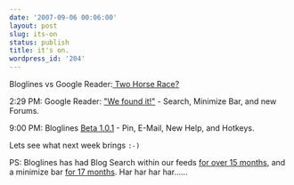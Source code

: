 ```yaml
---
date: '2007-09-06 00:06:00'
layout: post
slug: its-on
status: publish
title: it's on.
wordpress_id: '204'
---
```


Bloglines vs Google Reader:[
Two Horse Race?](http://www.readwriteweb.com/archives/bloglines_vs_google_reader.php)






2:29 PM: Google Reader: ["We found it!"](http://www.bloglines.com/preview?siteid=3253453&itemid=74) - Search, Minimize Bar, and new Forums.






9:00 PM: Bloglines [Beta 1.0.1](http://www.bloglines.com/preview?siteid=11967&itemid=141) - Pin, E-Mail, New Help, and Hotkeys.






Lets see what next week brings `:-)`





PS: Bloglines has had Blog Search within our feeds [for over 15 months](http://www.bloglines.com/preview?siteid=11967&itemid=105), and a minimize bar [for 17 months](http://www.bloglines.com/preview?siteid=11967&itemid=99). Har har har har......
